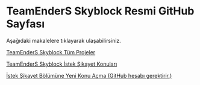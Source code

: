 # TeamEnderS Skyblock Resmi GitHub Sayfası
Aşağıdaki makalelere tıklayarak ulaşabilirsiniz.

[TeamEnderS Skyblock Tüm Projeler](https://github.com/darkjoya/teskyblock/projects)

[TeamEnderS Skyblock İstek Şikayet Konuları](https://github.com/darkjoya/teskyblock/issues)

[İstek Şikayet Bölümüne Yeni Konu Açma (GitHub hesabı gerektirir.)](https://github.com/darkjoya/teskyblock/issues/new/choose)
